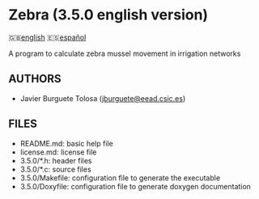 Zebra (3.5.0 english version)
=============================

:uk:[english](README.md) :es:[español](README.es.md)

A program to calculate zebra mussel movement in irrigation networks

AUTHORS
-------

* Javier Burguete Tolosa (jburguete@eead.csic.es)

FILES
-----

* README.md: basic help file
* license.md: license file
* 3.5.0/\*.h: header files
* 3.5.0/\*.c: source files
* 3.5.0/Makefile: configuration file to generate the executable
* 3.5.0/Doxyfile: configuration file to generate doxygen documentation
